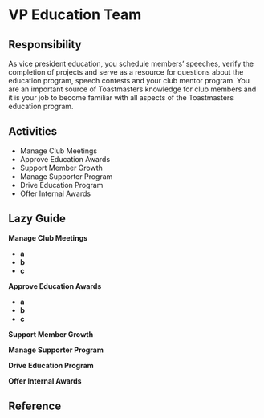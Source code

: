 # VP Education Team

## Responsibility 

As vice president education, you schedule members’ speeches, verify the completion of projects and serve as a resource for questions about the education program, speech contests and your club mentor program. You are an important source of Toastmasters knowledge for club members and it is your job to become familiar with all aspects of the Toastmasters education program.

## Activities

* Manage Club Meetings
* Approve Education Awards
* Support Member Growth
* Manage Supporter Program
* Drive Education Program
* Offer Internal Awards

## Lazy Guide 

**Manage Club Meetings**

* **a**
* **b**
* **c**

**Approve Education Awards**

* **a**
* **b**
* **c**

**Support Member Growth**

**Manage Supporter Program**

**Drive Education Program**

**Offer Internal Awards**

## Reference

